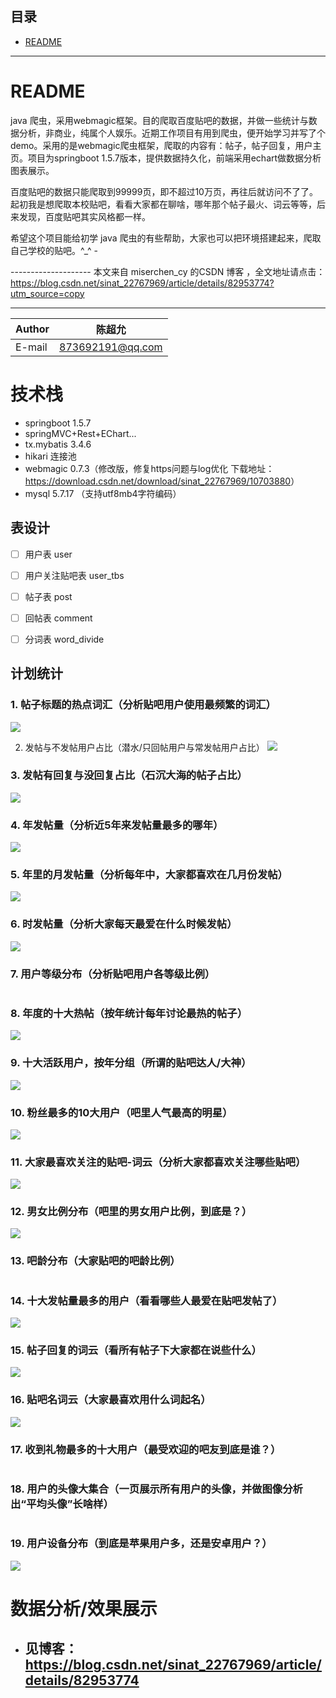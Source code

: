 ## 目录
* [README](#README)

****

README
===========================
java 爬虫，采用webmagic框架。目的爬取百度贴吧的数据，并做一些统计与数据分析，非商业，纯属个人娱乐。近期工作项目有用到爬虫，便开始学习并写了个demo。采用的是webmagic爬虫框架，爬取的内容有：帖子，帖子回复，用户主页。项目为springboot 1.5.7版本，提供数据持久化，前端采用echart做数据分析图表展示。 

百度贴吧的数据只能爬取到99999页，即不超过10万页，再往后就访问不了了。起初我是想爬取本校贴吧，看看大家都在聊啥，哪年那个帖子最火、词云等等，后来发现，百度贴吧其实风格都一样。

希望这个项目能给初学 java 爬虫的有些帮助，大家也可以把环境搭建起来，爬取自己学校的贴吧。^_^ -

-------------------- 本文来自 miserchen_cy 的CSDN 博客 ，全文地址请点击：https://blog.csdn.net/sinat_22767969/article/details/82953774?utm_source=copy  

****
|Author|陈超允|
|---|---
|E-mail|873692191@qq.com

# 技术栈 

- springboot 1.5.7
- springMVC+Rest+EChart...
- tx.mybatis 3.4.6
- hikari 连接池
- webmagic 0.7.3（修改版，修复https问题与log优化 下载地址：<https://download.csdn.net/download/sinat_22767969/10703880>）
- mysql 5.7.17 （支持utf8mb4字符编码）

## 表设计

- [ ] 用户表 user

- [ ] 用户关注贴吧表 user_tbs

- [ ] 帖子表 post

- [ ] 回帖表 comment

- [ ] 分词表 word_divide


## **计划统计**

### 1. 帖子标题的热点词汇（分析贴吧用户使用最频繁的词汇）
![](https://img-blog.csdn.net/20181006212441788?watermark/2/text/aHR0cHM6Ly9ibG9nLmNzZG4ubmV0L3NpbmF0XzIyNzY3OTY5/font/5a6L5L2T/fontsize/400/fill/I0JBQkFCMA==/dissolve/70)

2. 发帖与不发帖用户占比（潜水/只回帖用户与常发帖用户占比）
![](https://img-blog.csdn.net/20181007141049293?watermark/2/text/aHR0cHM6Ly9ibG9nLmNzZG4ubmV0L3NpbmF0XzIyNzY3OTY5/font/5a6L5L2T/fontsize/400/fill/I0JBQkFCMA==/dissolve/70)
### 3. 发帖有回复与没回复占比（石沉大海的帖子占比）
![](https://img-blog.csdn.net/20181007141142738?watermark/2/text/aHR0cHM6Ly9ibG9nLmNzZG4ubmV0L3NpbmF0XzIyNzY3OTY5/font/5a6L5L2T/fontsize/400/fill/I0JBQkFCMA==/dissolve/70)
### 4. 年发帖量（分析近5年来发帖量最多的哪年）
![](https://img-blog.csdn.net/20181006213436893?watermark/2/text/aHR0cHM6Ly9ibG9nLmNzZG4ubmV0L3NpbmF0XzIyNzY3OTY5/font/5a6L5L2T/fontsize/400/fill/I0JBQkFCMA==/dissolve/70)
### 5. 年里的月发帖量（分析每年中，大家都喜欢在几月份发帖）
![](https://img-blog.csdn.net/20181006213652111?watermark/2/text/aHR0cHM6Ly9ibG9nLmNzZG4ubmV0L3NpbmF0XzIyNzY3OTY5/font/5a6L5L2T/fontsize/400/fill/I0JBQkFCMA==/dissolve/70)
### 6. 时发帖量（分析大家每天最爱在什么时候发帖）
![](https://img-blog.csdn.net/20181006213925664?watermark/2/text/aHR0cHM6Ly9ibG9nLmNzZG4ubmV0L3NpbmF0XzIyNzY3OTY5/font/5a6L5L2T/fontsize/400/fill/I0JBQkFCMA==/dissolve/70)
### 7. 用户等级分布（分析贴吧用户各等级比例）
![]()
### 8. 年度的十大热帖（按年统计每年讨论最热的帖子）
![](https://img-blog.csdn.net/20181006214114531?watermark/2/text/aHR0cHM6Ly9ibG9nLmNzZG4ubmV0L3NpbmF0XzIyNzY3OTY5/font/5a6L5L2T/fontsize/400/fill/I0JBQkFCMA==/dissolve/70)
### 9. 十大活跃用户，按年分组（所谓的贴吧达人/大神）
![](https://img-blog.csdn.net/20181006214418228?watermark/2/text/aHR0cHM6Ly9ibG9nLmNzZG4ubmV0L3NpbmF0XzIyNzY3OTY5/font/5a6L5L2T/fontsize/400/fill/I0JBQkFCMA==/dissolve/70)
### 10. 粉丝最多的10大用户（吧里人气最高的明星）
![](https://img-blog.csdn.net/20181006224326695?watermark/2/text/aHR0cHM6Ly9ibG9nLmNzZG4ubmV0L3NpbmF0XzIyNzY3OTY5/font/5a6L5L2T/fontsize/400/fill/I0JBQkFCMA==/dissolve/70)
### 11. 大家最喜欢关注的贴吧-词云（分析大家都喜欢关注哪些贴吧）
![](https://img-blog.csdn.net/20181006224553279?watermark/2/text/aHR0cHM6Ly9ibG9nLmNzZG4ubmV0L3NpbmF0XzIyNzY3OTY5/font/5a6L5L2T/fontsize/400/fill/I0JBQkFCMA==/dissolve/70)
### 12. 男女比例分布（吧里的男女用户比例，到底是？）
![](https://img-blog.csdn.net/201810071411210?watermark/2/text/aHR0cHM6Ly9ibG9nLmNzZG4ubmV0L3NpbmF0XzIyNzY3OTY5/font/5a6L5L2T/fontsize/400/fill/I0JBQkFCMA==/dissolve/70)
### 13. 吧龄分布（大家贴吧的吧龄比例）
![]()
### 14. 十大发帖量最多的用户（看看哪些人最爱在贴吧发帖了）
![](https://img-blog.csdn.net/20181006224705738?watermark/2/text/aHR0cHM6Ly9ibG9nLmNzZG4ubmV0L3NpbmF0XzIyNzY3OTY5/font/5a6L5L2T/fontsize/400/fill/I0JBQkFCMA==/dissolve/70)
### 15. 帖子回复的词云（看所有帖子下大家都在说些什么）
![](https://img-blog.csdn.net/20181006224754103?watermark/2/text/aHR0cHM6Ly9ibG9nLmNzZG4ubmV0L3NpbmF0XzIyNzY3OTY5/font/5a6L5L2T/fontsize/400/fill/I0JBQkFCMA==/dissolve/70)
### 16. 贴吧名词云（大家最喜欢用什么词起名）
![](https://img-blog.csdn.net/20181006224944943?watermark/2/text/aHR0cHM6Ly9ibG9nLmNzZG4ubmV0L3NpbmF0XzIyNzY3OTY5/font/5a6L5L2T/fontsize/400/fill/I0JBQkFCMA==/dissolve/70)
### 17. 收到礼物最多的十大用户（最受欢迎的吧友到底是谁？）
![]()
### 18. 用户的头像大集合（一页展示所有用户的头像，并做图像分析出“平均头像”长啥样）
![]()
### 19. 用户设备分布（到底是苹果用户多，还是安卓用户？）
![](https://img-blog.csdn.net/20181007141242823?watermark/2/text/aHR0cHM6Ly9ibG9nLmNzZG4ubmV0L3NpbmF0XzIyNzY3OTY5/font/5a6L5L2T/fontsize/400/fill/I0JBQkFCMA==/dissolve/70)

# 数据分析/效果展示

- ## 见博客：https://blog.csdn.net/sinat_22767969/article/details/82953774
